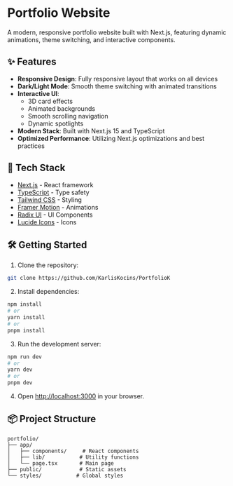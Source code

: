 # Portfolio Website

A modern, responsive portfolio website built with Next.js, featuring dynamic animations, theme switching, and interactive components.

## ✨ Features

- **Responsive Design**: Fully responsive layout that works on all devices
- **Dark/Light Mode**: Smooth theme switching with animated transitions
- **Interactive UI**: 
  - 3D card effects
  - Animated backgrounds
  - Smooth scrolling navigation
  - Dynamic spotlights
- **Modern Stack**: Built with Next.js 15 and TypeScript
- **Optimized Performance**: Utilizing Next.js optimizations and best practices

## 🚀 Tech Stack

- [Next.js](https://nextjs.org/) - React framework
- [TypeScript](https://www.typescriptlang.org/) - Type safety
- [Tailwind CSS](https://tailwindcss.com/) - Styling
- [Framer Motion](https://www.framer.com/motion/) - Animations
- [Radix UI](https://www.radix-ui.com/) - UI Components
- [Lucide Icons](https://lucide.dev/) - Icons

## 🛠️ Getting Started

1. Clone the repository:

```bash
git clone https://github.com/KarlisKocins/PortfolioK
```

2. Install dependencies:

```bash
npm install
# or
yarn install
# or
pnpm install
```

3. Run the development server:

```bash
npm run dev
# or
yarn dev
# or
pnpm dev
```

4. Open [http://localhost:3000](http://localhost:3000) in your browser.

## 📦 Project Structure

```
portfolio/
├── app/
│   ├── components/     # React components
│   ├── lib/           # Utility functions
│   └── page.tsx       # Main page
├── public/            # Static assets
└── styles/           # Global styles
```